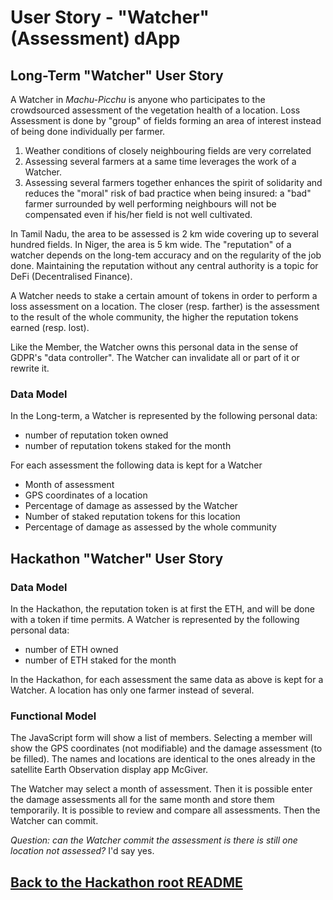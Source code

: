 # User Story - "Watcher" (Assessment) dApp
## Long-Term "Watcher" User Story
A Watcher in _Machu-Picchu_ is anyone who participates to the crowdsourced assessment of the vegetation health of a location. Loss Assessment is done by "group" of fields forming an area of interest instead of being done individually per farmer.
1. Weather conditions of closely neighbouring fields are very correlated
2. Assessing several farmers at a same time leverages the work of a Watcher.
3. Assessing several farmers together enhances the spirit of solidarity and reduces the "moral" risk of bad practice when being insured: a "bad" farmer surrounded by well performing neighbours will not be compensated even if his/her field is not well cultivated.

In Tamil Nadu, the area to be assessed is 2 km wide covering up to several hundred fields. In Niger, the area is 5 km wide. The "reputation" of a watcher depends on the long-tem accuracy and on the regularity of the job done. Maintaining the reputation without any central authority is a topic for DeFi (Decentralised Finance).

A Watcher needs to stake a certain amount of tokens in order to perform a loss assessment on a location. The closer (resp. farther) is the assessment to the result of the whole community, the higher the reputation tokens earned (resp. lost).

Like the Member, the Watcher owns this personal data in the sense of GDPR's "data controller". The Watcher can invalidate all or part of it or rewrite it.

### Data Model
In the Long-term, a Watcher is represented by the following personal data:
* number of reputation token owned
* number of reputation tokens staked for the month

For each assessment the following data is kept for a Watcher
* Month of assessment
* GPS coordinates of a location
* Percentage of damage as assessed by the Watcher
* Number of staked reputation tokens for this location
* Percentage of damage as assessed by the whole community

## Hackathon "Watcher" User Story
### Data Model
In the Hackathon, the reputation token is at first the ETH, and will be done with a token if time permits. A Watcher is represented by the following personal data:
* number of ETH owned
* number of ETH staked for the month

In the Hackathon, for each assessment the same data as above is kept for a Watcher. A location has only one farmer instead of several.

### Functional Model
The JavaScript form will show a list of members. Selecting a member will show the GPS coordinates (not modifiable) and the damage assessment (to be filled). The names and locations are identical to the ones already in the satellite Earth Observation display app McGiver.

The Watcher may select a month of assessment. Then it is possible enter the damage assessments all for the same month and store them temporarily. It is possible to review and compare all assessments. Then the Watcher can commit.

_Question: can the Watcher commit the assessment is there is still one location not assessed?_ I'd say yes.

## [Back to the Hackathon root README](https://github.com/Machu-Pichu/Top-Level/blob/master/Bootcamp/ETHOnline/README.md)
